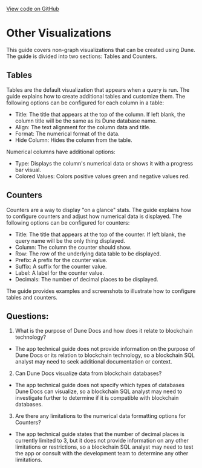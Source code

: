 [View code on GitHub](https://dune.com/docs/app/visualizations/other-visualizations.md)

# Other Visualizations

This guide covers non-graph visualizations that can be created using Dune. The guide is divided into two sections: Tables and Counters.

## Tables

Tables are the default visualization that appears when a query is run. The guide explains how to create additional tables and customize them. The following options can be configured for each column in a table:

- Title: The title that appears at the top of the column. If left blank, the column title will be the same as its Dune database name.
- Align: The text alignment for the column data and title.
- Format: The numerical format of the data.
- Hide Column: Hides the column from the table.

Numerical columns have additional options:

- Type: Displays the column's numerical data or shows it with a progress bar visual.
- Colored Values: Colors positive values green and negative values red.

## Counters

Counters are a way to display "on a glance" stats. The guide explains how to configure counters and adjust how numerical data is displayed. The following options can be configured for counters:

- Title: The title that appears at the top of the counter. If left blank, the query name will be the only thing displayed.
- Column: The column the counter should show.
- Row: The row of the underlying data table to be displayed.
- Prefix: A prefix for the counter value.
- Suffix: A suffix for the counter value.
- Label: A label for the counter value.
- Decimals: The number of decimal places to be displayed.

The guide provides examples and screenshots to illustrate how to configure tables and counters.
## Questions: 
 1. What is the purpose of Dune Docs and how does it relate to blockchain technology?
- The app technical guide does not provide information on the purpose of Dune Docs or its relation to blockchain technology, so a blockchain SQL analyst may need to seek additional documentation or context.
2. Can Dune Docs visualize data from blockchain databases?
- The app technical guide does not specify which types of databases Dune Docs can visualize, so a blockchain SQL analyst may need to investigate further to determine if it is compatible with blockchain databases.
3. Are there any limitations to the numerical data formatting options for Counters?
- The app technical guide states that the number of decimal places is currently limited to 3, but it does not provide information on any other limitations or restrictions, so a blockchain SQL analyst may need to test the app or consult with the development team to determine any other limitations.